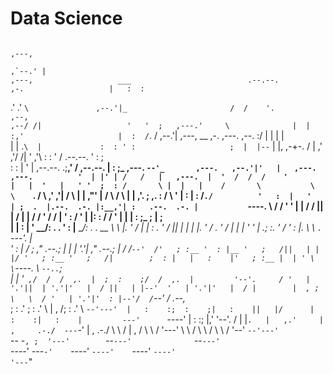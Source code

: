 # Data Science
                                                                                                                                                                                                    ,---,  
                                                                                                                                                                                                 ,`--.' |  
    ,---,                   ___                          .--.--.                                                                                                           ,-.                   |   :  :  
  .'  .' `\               ,--.'|_                       /  /    '.             ,--,                                                                                    ,--/ /|                   '   '  ;  
,---.'     \              |  | :,'                     |  :  /`. /           ,--.'|                   ,---,                               __  ,-.   ,---.            ,--. :/ |                   |   |  |  
|   |  .`\  |             :  : ' :                     ;  |  |--`            |  |,                ,-+-. /  |                            ,' ,'/ /|  '   ,'\           :  : ' /  .--.--.           '   :  ;  
:   : |  '  |  ,--.--.  .;__,'  /    ,--.--.           |  :  ;_       ,---.  `--'_       ,---.   ,--.'|'   |   ,---.     ,---.          '  | |' | /   /   |   ,---.  |  '  /  /  /    '          |   |  '  
|   ' '  ;  : /       \ |  |   |    /       \           \  \    `.   /     \ ,' ,'|     /     \ |   |  ,"' |  /     \   /     \         |  |   ,'.   ; ,. :  /     \ '  |  : |  :  /`./          '   :  |  
'   | ;  .  |.--.  .-. |:__,'| :   .--.  .-. |           `----.   \ /    / ' '  | |    /    /  ||   | /  | | /    / '  /    /  |        '  :  /  '   | |: : /    / ' |  |   \|  :  ;_            ;   |  ;  
|   | :  |  ' \__\/: . .  '  : |__  \__\/: . .           __ \  \  |.    ' /  |  | :   .    ' / ||   | |  | |.    ' /  .    ' / |        |  | '   '   | .; :.    ' /  '  : |. \\  \    `.         `---'. |  
'   : | /  ;  ," .--.; |  |  | '.'| ," .--.; |          /  /`--'  /'   ; :__ '  : |__ '   ;   /||   | |  |/ '   ; :__ '   ;   /|        ;  : |   |   :    |'   ; :__ |  | ' \ \`----.   \         `--..`;  
|   | '` ,/  /  /  ,.  |  ;  :    ;/  /  ,.  |         '--'.     / '   | '.'||  | '.'|'   |  / ||   | |--'  '   | '.'|'   |  / |        |  , ;    \   \  / '   | '.'|'  : |--'/  /`--'  /        .--,_     
;   :  .'   ;  :   .'   \ |  ,   /;  :   .'   \          `--'---'  |   :    :;  :    ;|   :    ||   |/      |   :    :|   :    |         ---'      `----'  |   :    :;  |,'  '--'.     /         |    |`.  
|   ,.'     |  ,     .-./  ---`-' |  ,     .-./                     \   \  / |  ,   /  \   \  / '---'        \   \  /  \   \  /                             \   \  / '--'      `--'---'          `-- -`, ; 
'---'        `--`---'              `--`---'                          `----'   ---`-'    `----'                `----'    `----'                               `----'                                '---`" 
